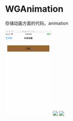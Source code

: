 # WGAnimation
存储动画方面的代码，animation

<img src="https://github.com/wanggang1128/WGAnimation/raw/master/Swift/内容层动画/demo01.gif" width="30%" height="auto">   <img src="https://github.com/wanggang1128/WGCommonFuntions/raw/master/Swift/内容层动画/demo02.gif" width="30%" height="auto">   <img src="https://github.com/wanggang1128/WGCommonFuntions/raw/master/Swift/内容层动画/demo03.gif" width="30%" height="auto">
